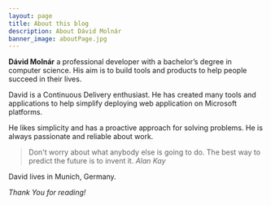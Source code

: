 ```yaml
---
layout: page
title: About this blog
description: About Dávid Molnár
banner_image: aboutPage.jpg
---
```


**Dávid Molnár** a professional developer with a bachelor’s degree in computer science. His aim is to build tools and products to help people succeed in their lives.

David is a Continuous Delivery enthusiast. He has created many tools and applications to help simplify deploying web application on Microsoft platforms. 

He likes simplicity and has a proactive approach for solving problems. He is always passionate and reliable about work.

>Don't worry about what anybody else is going to do. The best way to predict the future is to invent it. <cite>Alan Kay</cite>

David lives in Munich, Germany.


*Thank You for reading!*
